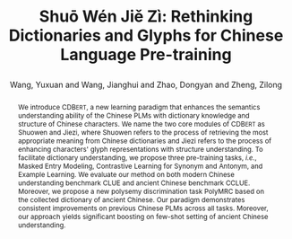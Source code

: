 ---
layout: pub
type: inproceedings
key: vstar
title: >
    Shuo&#772; We&#769;n Jie&#780; Zi&#768;: Rethinking Dictionaries and Glyphs for Chinese Language Pre-training
author: Wang, Yuxuan and Wang, Jianghui and Zhao, Dongyan and Zheng, Zilong
abbr: ACL'23
# booktitle: Findings of the 61st Annual Meeting of the Association for Computational Linguistics (ACL-Findings)
booktitle: ACL-Findings
correspondence: Zhao, Dongyan and Zheng, Zilong
year: 2023
arxiv: 2305.18760
code: https://github.com/patrick-tssn/cdbert
selected: false
abstract: >
    We introduce CDB<small>ERT</small>, a new learning paradigm that enhances the semantics understanding ability of the Chinese PLMs with dictionary knowledge and structure of Chinese characters. We name the two core modules of CDB<small>ERT</small> as Shuowen and Jiezi, where Shuowen refers to the process of retrieving the most appropriate meaning from Chinese dictionaries and Jiezi refers to the process of enhancing characters' glyph representations with structure understanding. To facilitate dictionary understanding, we propose three pre-training tasks, <em>i.e.</em>, Masked Entry Modeling, Contrastive Learning for Synonym and Antonym, and Example Learning. We evaluate our method on both modern Chinese understanding benchmark CLUE and ancient Chinese benchmark CCLUE. Moreover, we propose a new polysemy discrimination task PolyMRC based on the collected dictionary of ancient Chinese. Our paradigm demonstrates consistent improvements on previous Chinese PLMs across all tasks. Moreover, our approach yields significant boosting on few-shot setting of ancient Chinese understanding.
bibtex: >
    @inproceedings{wang2023shuo,
        title={Shu\={o} W\'{e}n Ji\v{e} Z\`{i}: \\ Rethinking Dictionaries and Glyphs for Chinese Language Pre-training},
        author={Wang, Yuxuan and Wang, Jianghui and Zhao, Dongyan and Zheng, Zilong},
        booktitle={Findings of the 61st Annual Meeting of the Association for Computational Linguistics (ACL)},
        year={2023}
    }
---